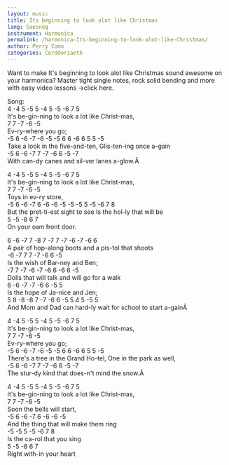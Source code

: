```yaml
---
layout: music
title: Its beginning to look alot like Christmas
lang: Saesneg
instrument: Harmonica
permalink: /harmonica-Its-beginning-to-look-alot-like-Christmas/
author: Perry Como
categories: Cerddoriaeth
---
```

Want to make It's beginning to look alot like Christmas sound awesome on your harmonica? Master tight single notes, rock solid bending and more with easy video lessons ->click here.
  
Song:  
 4   -4  5   -5  5   -4  5  -5  -6     7     5  
It's be-gin-ning to look a lot  like Christ-mas,  
 7 7   -7   -6  -5  
Ev-ry-where you go;  
 -5  6  -6  -7  -6  -5   -5   6    6   -6  6    5   5  -5  
Take a look in the five-and-ten,  Glis-ten-ing once a-gain  
-5    6  -6   -7   7  -7  -6   6   -5  -7  
With can-dy canes and sil-ver lanes a-glow.Â   
  
 4   -4  5   -5  5  -4  5  -5    -6   7      5  
It's be-gin-ning to look a lot  like Christ-mas,  
 7   7  -7 -6  -5  
Toys in ev-ry store,  
-5   6   -6  -7  6   -6   -6  -5  -5  -5 5  -5   -6   7    8  
But the pret-ti-est sight to see  Is the hol-ly that will be  
5   -5  -8   6      7  
On your own front door.   
  
6  -6  -7  7   -8 7  -7    7  -7 -6 -7   -6    6  
A pair of hop-along boots and a pis-tol that shoots  
-6  -7  7    7  -7  -6   6  -5  
Is the wish  of Bar-ney and Ben;  
-7     7    -7   -6   -7   -6  6  -6  6   -5  
Dolls that will talk  and will go for a walk  
6  -6   -7   -7 -6  6   -5   5  
Is the hope  of Ja-nice and Jen;  
 5   8   -8  -8   7   -7  -6  6    -5    5    4   5   -5   5  
And Mom and Dad  can hard-ly wait  for school to start a-gainÂ  
  
 4   -4  5   -5   5  -4  5  -5  -6    7     5  
It's be-gin-ning to look a lot like Christ-mas,  
 7  7  -7   -6  -5  
Ev-ry-where you go;  
 -5     6  -6  -7  -6  -5   -5  6     6 -6   6   5   5   -5  
There's a tree in the Grand Ho-tel,  One in the park as well,  
-5   6   -6  -7   7    -7  -6   6   -5   -7  
The stur-dy kind that does-n't mind the snow.Â  
  
 4   -4  5   -5   5  -4  5  -5  -6    7     5  
It's be-gin-ning to look a lot like Christ-mas,  
  7   7   -7    -6  -5  
Soon the bells will start,  
 -5  6    -6  -7    6    -6   -6   -5  
And the thing that will make them ring  
-5 -5   5  -5  -6  7    8  
Is the ca-rol that you sing  
5     -5   -8   6    7  
Right with-in your heart  